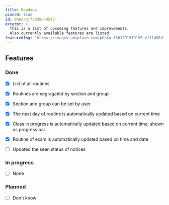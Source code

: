 ```yaml
---
title: Roadmap 
pinned: true
id: 0heorojfsd39u44545
excerpt: >
  This is a list of upcoming features and improvements.
  Also currently available features are listed.
featuredImg: "https://images.unsplash.com/photo-1581291519195-ef11498d1cf2?ixlib=rb-1.2.1&ixid=MnwxMjA3fDB8MHxwaG90by1wYWdlfHx8fGVufDB8fHx8&auto=format&fit=crop&w=1470&q=80"
---
```

## Features

### Done

- [x] List of all routines
- [x] Routines are segragated by section and group
- [x] Section and group can be set by user
- [x] The next day of routine is automatically updated based on current time
- [x] Class in progress is automatically updated based on current time, shown as progress bar
- [x] Routine of exam is automatically updated based on time and date
- [ ] Updated the seen status of notices
  

### In progress
- [ ] None
### Planned
- [ ] Don't know